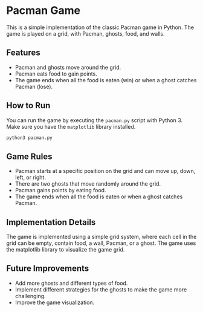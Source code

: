 # Pacman Game

This is a simple implementation of the classic Pacman game in Python. The game is played on a grid, with Pacman, ghosts, food, and walls.

## Features

- Pacman and ghosts move around the grid.
- Pacman eats food to gain points.
- The game ends when all the food is eaten (win) or when a ghost catches Pacman (lose).

## How to Run

You can run the game by executing the `pacman.py` script with Python 3. Make sure you have the `matplotlib` library installed.

```bash
python3 pacman.py
```

## Game Rules

- Pacman starts at a specific position on the grid and can move up, down, left, or right.
- There are two ghosts that move randomly around the grid.
- Pacman gains points by eating food.
- The game ends when all the food is eaten or when a ghost catches Pacman.

## Implementation Details

The game is implemented using a simple grid system, where each cell in the grid can be empty, contain food, a wall, Pacman, or a ghost. The game uses the matplotlib library to visualize the game grid.

## Future Improvements

- Add more ghosts and different types of food.
- Implement different strategies for the ghosts to make the game more challenging.
- Improve the game visualization.